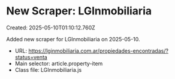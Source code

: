 # New Scraper: LGInmobiliaria

Created: 2025-05-10T01:10:12.760Z

Added new scraper for LGInmobiliaria on 2025-05-10.

- URL: https://lginmobiliaria.com.ar/propiedades-encontradas/?status=venta
- Main selector: article.property-item
- Class file: LGInmobiliaria.js